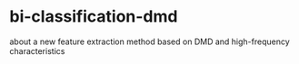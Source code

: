 # bi-classification-dmd
about a new feature extraction method based on DMD and high-frequency characteristics
